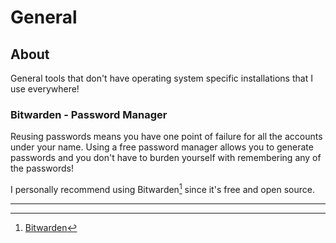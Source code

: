 # General

## About

General tools that don't have operating system specific installations that I use
everywhere!

### Bitwarden - Password Manager

Reusing passwords means you have one point of failure for all the accounts 
under your name. Using a free password manager allows you to generate passwords
and you don't have to burden yourself with remembering any of the passwords!

I personally recommend using Bitwarden[^2] since it's free and open source.

---
[^2]: [Bitwarden](https://bitwarden.com/)